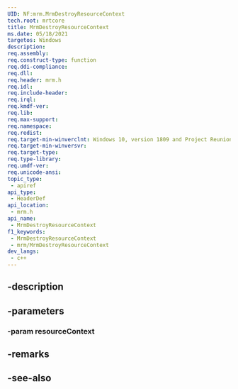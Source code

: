 ```yaml
---
UID: NF:mrm.MrmDestroyResourceContext
tech.root: mrtcore 
title: MrmDestroyResourceContext
ms.date: 05/18/2021 
targetos: Windows
description: 
req.assembly: 
req.construct-type: function
req.ddi-compliance: 
req.dll: 
req.header: mrm.h
req.idl: 
req.include-header: 
req.irql: 
req.kmdf-ver: 
req.lib: 
req.max-support: 
req.namespace: 
req.redist: 
req.target-min-winverclnt: Windows 10, version 1809 and Project Reunion 0.5 (and later) 
req.target-min-winversvr: 
req.target-type: 
req.type-library: 
req.umdf-ver: 
req.unicode-ansi: 
topic_type:
 - apiref
api_type:
 - HeaderDef
api_location:
 - mrm.h
api_name:
 - MrmDestroyResourceContext
f1_keywords:
 - MrmDestroyResourceContext
 - mrm/MrmDestroyResourceContext
dev_langs:
 - c++
---
```


## -description

## -parameters

### -param resourceContext

## -remarks

## -see-also

